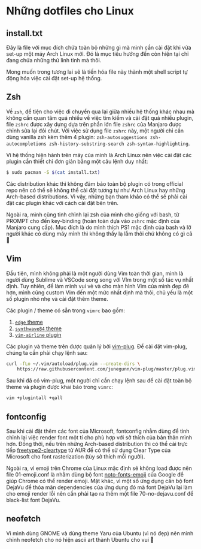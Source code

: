 # Những dotfiles cho Linux

## install.txt

Đây là file với mục đích chứa toàn bộ những gì mà mình cần cài đặt khi vừa set-up một máy Arch Linux mới. Đó là mục tiêu hướng đến còn hiện tại chỉ đang chứa những thứ linh tinh mà thôi.

Mong muốn trong tương lai sẽ là tiến hóa file này thành một shell script tự động hóa việc cài đặt set-up hệ thống.

## Zsh

Về `zsh`, để tiện cho việc di chuyển qua lại giữa nhiều hệ thống khác nhau mà không cần quan tâm quá nhiều về việc tìm kiếm và cài đặt quá nhiều plugin, file `zshrc` được xây dựng dựa trên phần lớn file `zshrc` của Manjaro được chỉnh sửa lại đôi chút. Với việc sử dụng file `zshrc` này, một người chỉ cần dùng vanilla zsh kèm thêm 4 plugin: `zsh-autosuggestions zsh-autocompletions zsh-history-substring-search zsh-syntax-highlighting`.

Vì hệ thống hiện hành trên máy của mình là Arch Linux nên việc cài đặt các plugin cần thiết chỉ đơn giản bằng một câu lệnh duy nhất:

```sh
$ sudo pacman -S $(cat install.txt)
```

Các distribution khác thì không đảm bảo toàn bộ plugin có trong official repo nên có thể sẽ không thể cài đặt tương tự như Arch Linux hay những Arch-based distributions. Vì vậy, những bạn tham khảo có thể sẽ phải cài đặt các plugin khác với cách cài đặt bên trên.

Ngoài ra, mình cũng tinh chỉnh lại zsh của mình cho giống với bash, từ PROMPT cho đến key-binding (hoàn toàn dựa vào `zshrc` mặc định của Manjaro cung cấp). Mục đích là do mình thích PS1 mặc định của bash và lỡ người khác có dùng máy mình thì không thấy lạ lẫm thôi chứ không có gì cả :penguin:

## Vim

Đầu tiên, mình không phải là một người dùng Vim toàn thời gian, mình là người dùng Sublime và VSCode song song với VIm trong một số tác vụ nhất định. Tuy nhiên, để làm mình vui vẻ và cho màn hình Vim của mình đẹp đẽ hơn, mình cũng custom Vim đến một mức nhất định mà thôi, chủ yếu là một số plugin nhỏ nhẹ và cài đặt thêm theme.

Các plugin / theme có sẵn trong `vimrc` bao gồm:

1. [`edge` theme](https://github.com/sainnhe/edge)
2. [`synthwave84` theme](https://github.com/artanikin/vim-synthwave84)
3. [`vim-airline` plugin](https://github.com/vim-airline/vim-airline)

Các plugin và theme trên được quản lý bởi [vim-plug](https://github.com/junegunn/vim-plug). Để cài đặt vim-plug, chúng ta cần phải chạy lệnh sau:

```sh
curl -fLo ~/.vim/autoload/plug.vim --create-dirs \
    https://raw.githubusercontent.com/junegunn/vim-plug/master/plug.vim
```

Sau khi đã có vim-plug, một người chỉ cần chạy lệnh sau để cài đặt toàn bộ theme và plugin được khai báo trong `vimrc`:

```sh
vim +plugintall +qall
```

## fontconfig

Sau khi cài đặt thêm các font của Microsoft, fontconfig nhằm dùng để tinh chỉnh lại việc render font một tí cho phù hợp với sở thích của bản thân mình hơn. Đồng thời, nếu trên những Arch-based distribution thì có thể cài trực tiếp [freetype2-cleartype](https://aur.archlinux.org/packages/freetype2-cleartype/) từ AUR để có thể sử dụng Clear Type của Microsoft cho font rasterization (tùy sở thích mỗi người).

Ngoài ra, vì emoji trên Chrome của Linux mặc định sẽ không load được nên file 01-emoji.conf là nhằm dùng bộ font [noto-fonts-emoji](https://www.archlinux.org/packages/extra/any/noto-fonts-emoji/) của Google để giúp Chrome có thể render emoji. Mặt khác, vì một số ứng dụng cần bộ font DejaVu để thỏa mãn dependencies của ứng dụng đó mà font DejaVu lại làm cho emoji render lỗi nên cần phải tạo ra thêm một file 70-no-dejavu.conf để black-list font DejaVu.

## neofetch

Vì mình dùng GNOME và dùng theme Yaru của Ubuntu (vì nó đẹp) nên mình chỉnh neofetch cho nó hiện ascii art thành Ubuntu cho vui :penguin:

